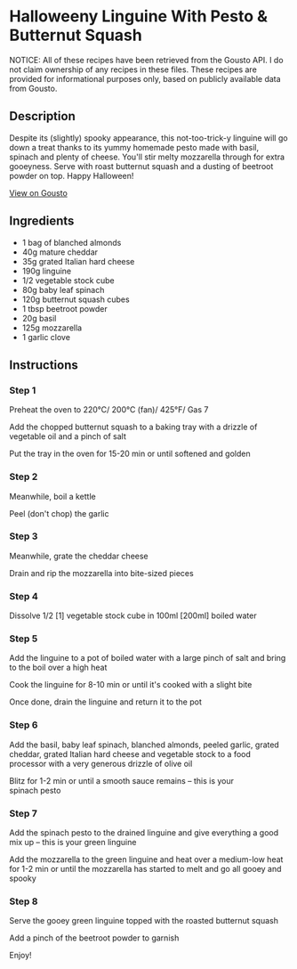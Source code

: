# Halloweeny Linguine With Pesto & Butternut Squash

NOTICE: All of these recipes have been retrieved from the Gousto API. I do not claim ownership of any recipes in these files. These recipes are provided for informational purposes only, based on publicly available data from Gousto.

## Description

Despite its (slightly) spooky appearance, this not-too-trick-y linguine will go down a treat thanks to its yummy homemade pesto made with basil, spinach and plenty of cheese. You'll stir melty mozzarella through for extra gooeyness. Serve with roast butternut squash and a dusting of beetroot powder on top. Happy Halloween!


[View on Gousto](https://www.gousto.co.uk/recipes/cookbook/halloweeny-linguine-with-pesto-butternut-squash)

## Ingredients

- 1 bag of blanched almonds
- 40g mature cheddar
- 35g grated Italian hard cheese
- 190g linguine
- 1/2 vegetable stock cube
- 80g baby leaf spinach
- 120g butternut squash cubes
- 1 tbsp beetroot powder
- 20g basil
- 125g mozzarella 
- 1 garlic clove

## Instructions


### Step 1

Preheat the oven to 220°C/ 200°C (fan)/ 425°F/ Gas 7


Add the chopped butternut squash to a baking tray with a drizzle of vegetable oil and a pinch of salt 


<span class="text-highlight">Put the tray in the oven for 15-20 min or until softened and golden</span>


### Step 2

Meanwhile, boil a kettle


Peel (don't chop) the garlic


### Step 3

<span class="text-highlight">Meanwhile, grate the cheddar cheese</span>


<span class="text-highlight">Drain and rip the mozzarella into bite-sized pieces </span>


### Step 4

<span class="text-highlight">Dissolve 1/2<span class="text-danger"> [1]</span> vegetable stock cube<span style="color:#e86754;"> </span></span>in 100ml <span class="text-danger">[200ml]</span> boiled water


### Step 5

<span class="text-highlight">Add</span> the linguine to a pot of boiled water with a large pinch of salt and bring to the boil over a high heat


Cook the linguine for 8-10 min or until it's cooked with a slight bite


Once done, drain the linguine and return it to the pot


### Step 6

<span class="text-highlight">Add the basil, baby leaf spinach, blanched almonds, peeled garlic, grated cheddar, grated Italian hard cheese and vegetable stock to a food processor with a very generous drizzle of olive oil</span>


<span class="text-highlight">Blitz for 1-2 min or until a smooth sauce remains – this is your spinach pesto </span>


### Step 7

Add the <span class="text-highlight">spinach</span> pesto to the drained linguine and give everything a good mix up – this is your green linguine


Add the mozzarella to the green linguine and heat over a medium-low heat for 1-2 min or until the mozzarella has started to melt and go all gooey and spooky

### Step 8

Serve the gooey green linguine topped with the roasted butternut squash 


Add a pinch of the beetroot powder to garnish


Enjoy!

